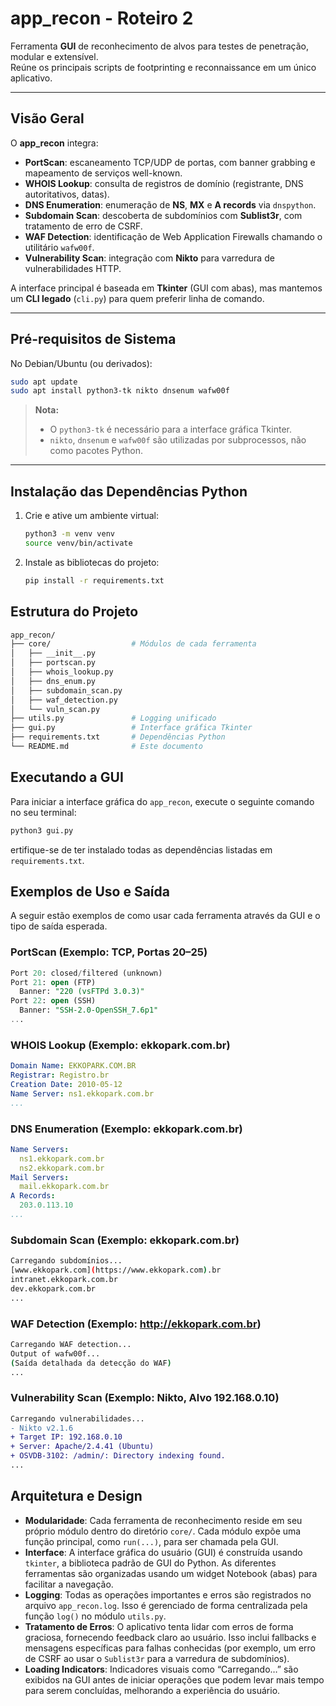# app_recon - Roteiro 2

Ferramenta **GUI** de reconhecimento de alvos para testes de penetração, modular e extensível.  
Reúne os principais scripts de footprinting e reconnaissance em um único aplicativo.

---

## Visão Geral

O **app_recon** integra:

- **PortScan**: escaneamento TCP/UDP de portas, com banner grabbing e mapeamento de serviços well-known.  
- **WHOIS Lookup**: consulta de registros de domínio (registrante, DNS autoritativos, datas).  
- **DNS Enumeration**: enumeração de **NS**, **MX** e **A records** via `dnspython`.  
- **Subdomain Scan**: descoberta de subdomínios com **Sublist3r**, com tratamento de erro de CSRF.  
- **WAF Detection**: identificação de Web Application Firewalls chamando o utilitário `wafw00f`.  
- **Vulnerability Scan**: integração com **Nikto** para varredura de vulnerabilidades HTTP.

A interface principal é baseada em **Tkinter** (GUI com abas), mas mantemos um **CLI legado** (`cli.py`) para quem preferir linha de comando.

---

## Pré-requisitos de Sistema

No Debian/Ubuntu (ou derivados):

```bash
sudo apt update
sudo apt install python3-tk nikto dnsenum wafw00f
```

> **Nota:**  
> - O `python3-tk` é necessário para a interface gráfica Tkinter.  
> - `nikto`, `dnsenum` e `wafw00f` são utilizadas por subprocessos, não como pacotes Python.  

---

## Instalação das Dependências Python

1. Crie e ative um ambiente virtual:
   ```bash
   python3 -m venv venv
   source venv/bin/activate
   ```
1. Instale as bibliotecas do projeto:
   ```bash
   pip install -r requirements.txt
   ```


## Estrutura do Projeto

```bash
app_recon/
├── core/                  # Módulos de cada ferramenta
│   ├── __init__.py
│   ├── portscan.py
│   ├── whois_lookup.py
│   ├── dns_enum.py
│   ├── subdomain_scan.py
│   ├── waf_detection.py
│   └── vuln_scan.py
├── utils.py               # Logging unificado
├── gui.py                 # Interface gráfica Tkinter
├── requirements.txt       # Dependências Python
└── README.md              # Este documento
```

## Executando a GUI

Para iniciar a interface gráfica do `app_recon`, execute o seguinte comando no seu terminal:

```bash
python3 gui.py
```
ertifique-se de ter instalado todas as dependências listadas em `requirements.txt`.

## Exemplos de Uso e Saída

A seguir estão exemplos de como usar cada ferramenta através da GUI e o tipo de saída esperada.

### PortScan (Exemplo: TCP, Portas 20–25)

```sql
Port 20: closed/filtered (unknown)
Port 21: open (FTP)
  Banner: "220 (vsFTPd 3.0.3)"
Port 22: open (SSH)
  Banner: "SSH-2.0-OpenSSH_7.6p1"
...
```

### WHOIS Lookup (Exemplo: ekkopark.com.br)
```yaml
Domain Name: EKKOPARK.COM.BR
Registrar: Registro.br
Creation Date: 2010-05-12
Name Server: ns1.ekkopark.com.br
...
```

### DNS Enumeration (Exemplo: ekkopark.com.br)
```yaml
Name Servers:
  ns1.ekkopark.com.br
  ns2.ekkopark.com.br
Mail Servers:
  mail.ekkopark.com.br
A Records:
  203.0.113.10
...
```

### Subdomain Scan (Exemplo: ekkopark.com.br)
```bash
Carregando subdomínios...
[www.ekkopark.com](https://www.ekkopark.com).br
intranet.ekkopark.com.br
dev.ekkopark.com.br
...
```

### WAF Detection (Exemplo: http://ekkopark.com.br)
```bash
Carregando WAF detection...
Output of wafw00f...
(Saída detalhada da detecção do WAF)
...
```

### Vulnerability Scan (Exemplo: Nikto, Alvo 192.168.0.10)
```Diff
Carregando vulnerabilidades...
- Nikto v2.1.6
+ Target IP: 192.168.0.10
+ Server: Apache/2.4.41 (Ubuntu)
+ OSVDB-3102: /admin/: Directory indexing found.
...
```

## Arquitetura e Design

* **Modularidade**: Cada ferramenta de reconhecimento reside em seu próprio módulo dentro do diretório `core/`. Cada módulo expõe uma função principal, como `run(...)`, para ser chamada pela GUI.
* **Interface**: A interface gráfica do usuário (GUI) é construída usando `tkinter`, a biblioteca padrão de GUI do Python. As diferentes ferramentas são organizadas usando um widget Notebook (abas) para facilitar a navegação.
* **Logging**: Todas as operações importantes e erros são registrados no arquivo `app_recon.log`. Isso é gerenciado de forma centralizada pela função `log()` no módulo `utils.py`.
* **Tratamento de Erros**: O aplicativo tenta lidar com erros de forma graciosa, fornecendo feedback claro ao usuário. Isso inclui fallbacks e mensagens específicas para falhas conhecidas (por exemplo, um erro de CSRF ao usar o `Sublist3r` para a varredura de subdomínios).
* **Loading Indicators**: Indicadores visuais como “Carregando…” são exibidos na GUI antes de iniciar operações que podem levar mais tempo para serem concluídas, melhorando a experiência do usuário.
